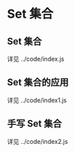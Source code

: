 # Set 集合

## Set 集合

详见 ../code/index.js

## Set 集合的应用

详见 ../code/index1.js

## 手写 Set 集合

详见 ../code/index2.js